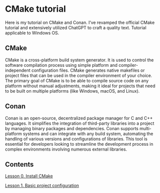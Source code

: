 # CMake tutorial
Here is my tutorial on CMake and Conan. I've revamped the official CMake tutorial and extensively utilized ChatGPT to craft a quality text. Tutorial applicable to Windows OS.

## CMake
CMake is a cross-platform build system generator. It is used to control the software compilation process using simple platform and compiler-independent configuration files. CMake generates native makefiles or project files that can be used in the compiler environment of your choice. The primary goal of CMake is to be able to compile source code on any platform without manual adjustments, making it ideal for projects that need to be built on multiple platforms (like Windows, macOS, and Linux).

## Conan
Conan is an open-source, decentralized package manager for C and C++ languages. It simplifies the integration of third-party libraries into a project by managing binary packages and dependencies. Conan supports multi-platform systems and can integrate with any build system, automating the handling of various versions and configurations of libraries. This tool is essential for developers looking to streamline the development process in complex environments involving numerous external libraries.


## Contents
[Lesson 0. Install CMake](lesson-00/lesson-00-readme.md)

[Lesson 1. Basic project configuration](lesson-01/lesson-01-readme.md)
